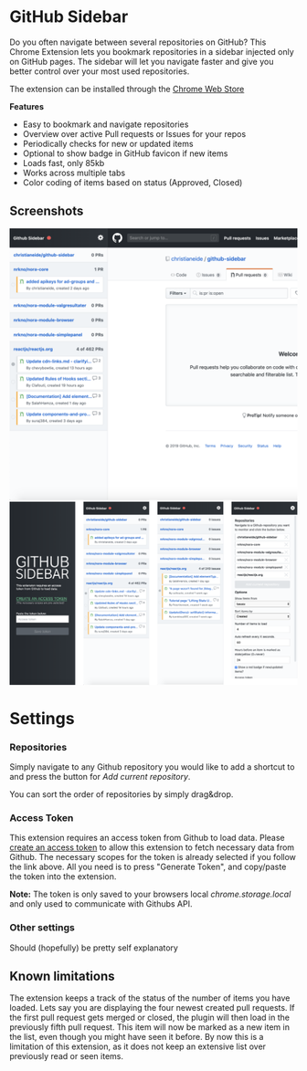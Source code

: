 # GitHub Sidebar

Do you often navigate between several repositories on GitHub? This Chrome Extension lets you bookmark repositories in a sidebar injected only on GitHub pages. The sidebar will let you navigate faster and give you better control over your most used repositories. 

The extension can be installed through the [Chrome Web Store](https://chrome.google.com/webstore/detail/github-sidebar/lblnbldblpeiikndppnekobccdocccho)

**Features**

- Easy to bookmark and navigate repositories
- Overview over active Pull requests or Issues for your repos
- Periodically checks for new or updated items
- Optional to show badge in GitHub favicon if new items
- Loads fast, only 85kb
- Works across multiple tabs
- Color coding of items based on status (Approved, Closed)

## Screenshots
![](images/screen1.png)
![](images/multiple.png)


# Settings

### Repositories

Simply navigate to any Github repository you would like to add a shortcut to and press the button for *Add current repository*.

You can sort the order of repositories by simply drag&drop.

### Access Token

This extension requires an access token from Github to load data. Please [create an access token](https://github.com/settings/tokens/new?scopes=repo&description=Github%20sidebar%20browser%20extension)  to allow this extension to fetch necessary data from Github. The necessary scopes for the token is already selected if you follow the link above. All you need is to press "Generate Token", and copy/paste the token into the extension.

**Note:** The token is only saved to your browsers local *chrome.storage.local* and only used to communicate with Githubs API.

### Other settings
Should (hopefully) be pretty self explanatory


## Known limitations
The extension keeps a track of the status of the number of items you have loaded. Lets say you are displaying the four newest created pull requests. If the first pull request gets merged or closed, the plugin will then load in the previously fifth pull request. This item will now be marked as a new item in the list, even though you might have seen it before. By now this is a limitation of this extension, as it does not keep an extensive list over previously read or seen items.